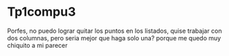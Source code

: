 # Tp1compu3
Porfes, no puedo lograr quitar los puntos en los listados, quise trabajar con dos columnas, pero seria mejor que haga solo una? porque me quedo muy chiquito a mi parecer
